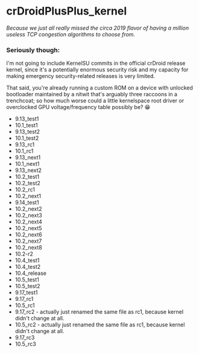 # crDroidPlusPlus_kernel
_Because we just all really missed the circa 2019 flavor of having a million useless TCP congestion algorithms to choose from._

### Seriously though:
I'm not going to include KernelSU commits in the official crDroid release kernel, since it's a potentially enormous security risk and my capacity for making emergency security-related releases is very limited.

That said, you're already running a custom ROM on a device with unlocked bootloader maintained by a nitwit that's arguably three raccoons in a trenchcoat; so how much worse could a little kernelspace root driver or overclocked GPU voltage/frequency table possibly be? 😁

- 9.13_test1
- 10.1_test1
- 9.13_test2
- 10.1_test2
- 9.13_rc1
- 10.1_rc1
- 9.13_next1
- 10.1_next1
- 9.13_next2
- 10.2_test1
- 10.2_test2
- 10.2_rc1
- 10.2_next1
- 9.14_test1
- 10.2_next2
- 10.2_next3
- 10.2_next4
- 10.2_next5
- 10.2_next6
- 10.2_next7
- 10.2_next8
- 10.2-r2
- 10.4_test1
- 10.4_test2
- 10.4_release
- 10.5_test1
- 10.5_test2
- 9.17_test1
- 9.17_rc1
- 10.5_rc1
- 9.17_rc2 - actually just renamed the same file as rc1, because kernel didn't change at all.
- 10.5_rc2 - actually just renamed the same file as rc1, because kernel didn't change at all.
- 9.17_rc3
- 10.5_rc3
